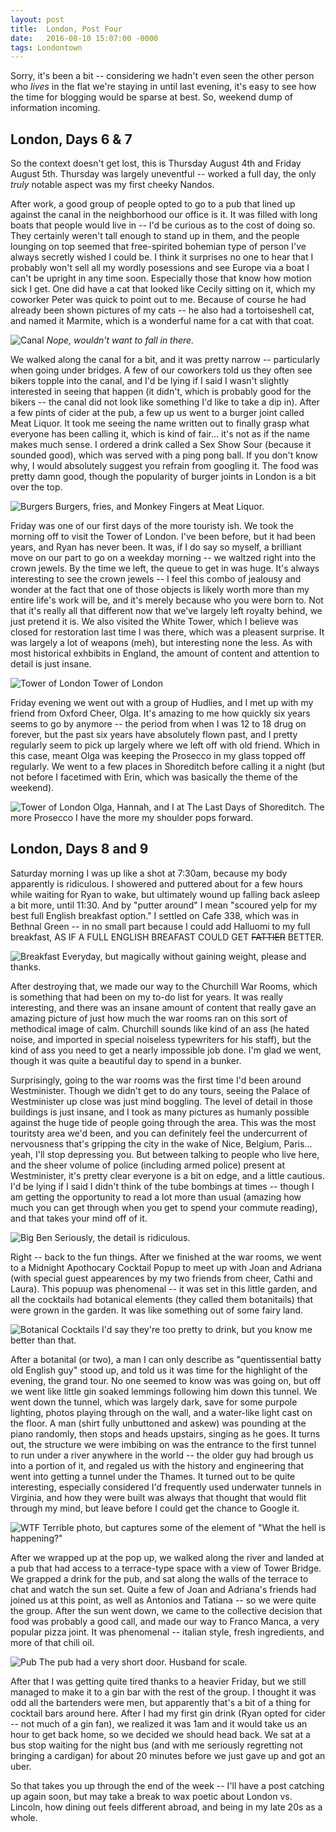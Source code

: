 ```yaml
---
layout: post
title:  London, Post Four
date:   2016-08-10 15:07:00 -0000
tags: Londontown
---
```


Sorry, it's been a bit -- considering we hadn't even seen the other person who _lives_ in the flat we're staying in until last evening, it's easy to see how the time for blogging would be sparse at best. So, weekend dump of information incoming.

## London, Days 6 & 7 

So the context doesn't get lost, this is Thursday August 4th and Friday August 5th. Thursday was largely uneventful -- worked a full day, the only _truly_ notable aspect was my first cheeky Nandos. 

 After work, a good group of people opted to go to a pub that lined up against the canal in the neighborhood our office is it. It was filled with long boats that people would live in -- I'd be curious as to the cost of doing so. They certainly weren't tall enough to stand up in them, and the people lounging on top seemed that free-spirited bohemian type of person I've always secretly wished I could be. I think it surprises no one to hear that I probably won't sell all my wordly posessions and see Europe via a boat I can't be upright in any time soon. Especially those that know how motion sick I get. One did have a cat that looked like Cecily sitting on it, which my coworker Peter was quick to point out to me. Because of course he had already been shown pictures of my cats -- he also had a tortoiseshell cat, and named it Marmite, which is a wonderful name for a cat with that coat. 

 ![Canal](https://i.imgur.com/ByOMOdB.jpg) *Nope, wouldn't want to fall in there.* 

We walked along the canal for a bit, and it was pretty narrow -- particularly when going under bridges. A few of our coworkers told us they often see bikers topple into the canal, and I'd be lying if I said I wasn't slightly interested in seeing that happen (it didn't, which is probably good for the bikers -- the canal did not look like something I'd like to take a dip in). After a few pints of cider at the pub, a few up us went to a burger joint called Meat Liquor. It took me seeing the name written out to finally grasp what everyone has been calling it, which is kind of fair... it's not as if the name makes much sense. I ordered a drink called a Sex Show Sour (because it sounded good), which was served with a ping pong ball. If you don't know why, I would absolutely suggest you refrain from googling it. The food was pretty damn good, though the popularity of burger joints in London is a bit over the top.

![Burgers](https://i.imgur.com/623csdb.jpg)
Burgers, fries, and Monkey Fingers at Meat Liquor.

Friday was one of our first days of the more touristy ish. We took the morning off to visit the Tower of London. I've been before, but it had been years, and Ryan has never been. It was, if I do say so myself, a brilliant move on our part to go on a weekday morning -- we waltzed right into the crown jewels. By the time we left, the queue to get in was huge. It's always interesting to see the crown jewels -- I feel this combo of jealousy and wonder at the fact that one of those objects is likely worth more than my entire life's work will be, and it's merely because who you were born to. Not that it's really all that different now that we've largely left royalty behind, we just pretend it is. We also visited the White Tower, which I believe was closed for restoration last time I was there, which was a pleasent surprise. It was largely a lot of weapons (meh), but interesting none the less. As with most historical exhbibits in England, the amount of content and attention to detail is just insane. 

![Tower of London](https://i.imgur.com/KjLdPnI.jpg)
Tower of London

Friday evening we went out with a group of Hudlies, and I met up with my friend from Oxford Cheer, Olga. It's amazing to me how quickly six years seems to go by anymore -- the period from when I was 12 to 18 drug on forever, but the past six years have absolutely flown past, and I pretty regularly seem to pick up largely where we left off with old friend. Which in this case, meant Olga was keeping the Prosecco in my glass topped off regularly. We went to a few places in Shoreditch before calling it a night (but not before I facetimed with Erin, which was basically the theme of the weekend).

![Tower of London](https://i.imgur.com/ROywwgb.jpg)
Olga, Hannah, and I at The Last Days of Shoreditch. The more Prosecco I have the more my shoulder pops forward.

## London, Days 8 and 9

Saturday morning I was up like a shot at 7:30am, because my body apparently is ridiculous. I showered and puttered about for a few hours while waiting for Ryan to wake, but ultimately wound up falling back asleep a bit more, until 11:30. And by "putter around" I mean "scoured yelp for my best full English breakfast option." I settled on Cafe 338, which was in Bethnal Green -- in no small part because I could add Halluomi to my full breakfast, AS IF A FULL ENGLISH BREAFAST COULD GET ~~FATTIER~~ BETTER. 

![Breakfast](https://i.imgur.com/grvXZsS.jpg)
Everyday, but magically without gaining weight, please and thanks. 

After destroying that, we made our way to the Churchill War Rooms, which is something that had been on my to-do list for years. It was really interesting, and there was an insane amount of content that really gave an amazing picture of just how much the war rooms ran on this sort of methodical image of calm. Churchill sounds like kind of an ass (he hated noise, and imported in special noiseless typewriters for his staff), but the kind of ass you need to get a nearly impossible job done. I'm glad we went, though it was quite a beautiful day to spend in a bunker. 

Surprisingly, going to the war rooms was the first time I'd been around Westminister. Though we didn't get to do any tours, seeing the Palace of Westminister up close was just mind boggling. The level of detail in those buildings is just insane, and I took as many pictures as humanly possible against the huge tide of people going through the area. This was the most touritsty area we'd been, and you can definitely feel the undercurrent of nervousness that's gripping the city in the wake of Nice, Belgium, Paris... yeah, I'll stop depressing you. But between talking to people who live here, and the sheer volume of police (including armed police) present at Westminister, it's pretty clear everyone is a bit on edge, and a little cautious. I'd be lying if I said I didn't think of the tube bombings at times -- though I am getting the opportunity to read a lot more than usual (amazing how much you can get through when you get to spend your commute reading), and that takes your mind off of it. 

![Big Ben](https://i.imgur.com/6oQ5EaG.jpg)
Seriously, the detail is ridiculous.

Right -- back to the fun things. After we finished at the war rooms, we went to a Midnight Apothocary Cocktail Popup to meet up with Joan and Adriana (with special guest appearences by my two friends from cheer, Cathi and Laura). This popuup was phenomenal -- it was set in this little garden, and all the cocktails had botanical elements (they called them botanitails) that were grown in the garden. It was like something out of some fairy land. 

![Botanical Cocktails](https://i.imgur.com/b19WKk9.jpg)
I'd say they're too pretty to drink, but you know me better than that. 

After a botanital (or two), a man I can only describe as "quentissential batty old English guy" stood up, and told us it was time for the highlight of the evening, the grand tour. No one seemed to know was was going on, but off we went like little gin soaked lemmings following him down this tunnel. We went down the tunnel, which was largely dark, save for some purpole lighting, photos playing through on the wall, and a water-like light cast on the floor. A man (shirt fully unbuttoned and askew) was pounding at the piano randomly, then stops and heads upstairs, singing as he goes. It turns out, the structure we were imbibing on was the entrance to the first tunnel to run under a river anywhere in the world -- the older guy had brough us into a portion of it, and regaled us with the history and engineering that went into getting a tunnel under the Thames. It turned out to be quite interesting, especially considered I'd frequently used underwater tunnels in Virginia, and how they were built was always that thought that would flit through my mind, but leave before I could get the chance to Google it. 

![WTF](https://i.imgur.com/nh0lQ4T.jpg)
Terrible photo, but captures some of the element of "What the hell is happening?" 

After we wrapped up at the pop up, we walked along the river and landed at a pub that had access to a terrace-type space with a view of Tower Bridge. We grapped a drink for the pub, and sat along the walls of the terrace to chat and watch the sun set. Quite a few of Joan and Adriana's friends had joined us at this point, as well as Antonios and Tatiana -- so we were quite the group. After the sun went down, we came to the collective decision that food was probably a good call, and made our way to Franco Manca, a very popular pizza joint. It was phenomenal -- italian style, fresh ingredients, and more of that chili oil. 

![Pub](https://i.imgur.com/zGSx4TW.jpg)
The pub had a very short door. Husband for scale. 

After that I was getting quite tired thanks to a heavier Friday, but we still managed to make it to a gin bar with the rest of the group. I thought it was odd all the bartenders were men, but apparently that's a bit of a thing for cocktail bars around here. After I had my first gin drink (Ryan opted for cider -- not much of a gin fan), we realized it was 1am and it would take us an hour to get back home, so we decided we should head back. We sat at a bus stop waiting for the night bus (and with me seriously regretting not bringing a cardigan) for about 20 minutes before we just gave up and got an uber. 

So that takes you up through the end of the week -- I'll have a post catching up again soon, but may take a break to wax poetic about London vs. Lincoln, how dining out feels different abroad, and being in my late 20s as a whole. 